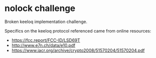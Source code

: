 # nolock challenge

Broken keeloq implementation challenge.

Specifics on the keeloq protocol referenced came from online resources:
- https://fcc.report/FCC-ID/LSD69T
- http://www.e7n.ch/data/e10.pdf
- https://www.iacr.org/archive/crypto2008/51570204/51570204.pdf

